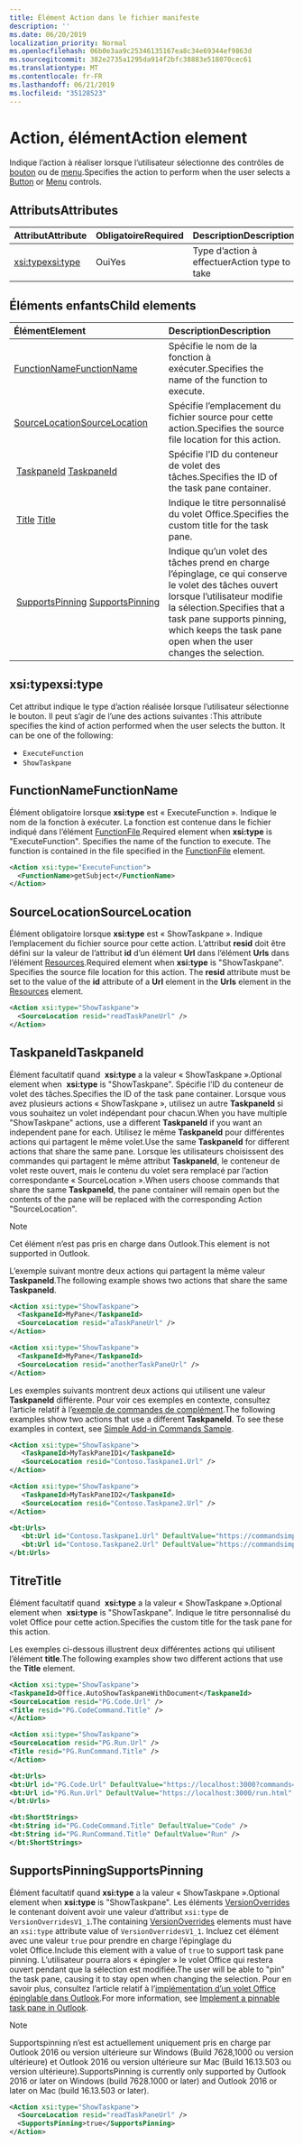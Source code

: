 ```yaml
---
title: Élément Action dans le fichier manifeste
description: ''
ms.date: 06/20/2019
localization_priority: Normal
ms.openlocfilehash: 06b0e3aa9c25346135167ea8c34e69344ef9863d
ms.sourcegitcommit: 382e2735a1295da914f2bfc38883e518070cec61
ms.translationtype: MT
ms.contentlocale: fr-FR
ms.lasthandoff: 06/21/2019
ms.locfileid: "35128523"
---
```

# <a name="action-element"></a><span data-ttu-id="02c55-102">Action, élément</span><span class="sxs-lookup"><span data-stu-id="02c55-102">Action element</span></span>

<span data-ttu-id="02c55-103">Indique l’action à réaliser lorsque l’utilisateur sélectionne des contrôles de [bouton](control.md#button-control) ou de [menu](control.md#menu-dropdown-button-controls).</span><span class="sxs-lookup"><span data-stu-id="02c55-103">Specifies the action to perform when the user selects a  [Button](control.md#button-control) or [Menu](control.md#menu-dropdown-button-controls) controls.</span></span>

## <a name="attributes"></a><span data-ttu-id="02c55-104">Attributs</span><span class="sxs-lookup"><span data-stu-id="02c55-104">Attributes</span></span>

|  <span data-ttu-id="02c55-105">Attribut</span><span class="sxs-lookup"><span data-stu-id="02c55-105">Attribute</span></span>  |  <span data-ttu-id="02c55-106">Obligatoire</span><span class="sxs-lookup"><span data-stu-id="02c55-106">Required</span></span>  |  <span data-ttu-id="02c55-107">Description</span><span class="sxs-lookup"><span data-stu-id="02c55-107">Description</span></span>  |
|:-----|:-----|:-----|
|  [<span data-ttu-id="02c55-108">xsi:type</span><span class="sxs-lookup"><span data-stu-id="02c55-108">xsi:type</span></span>](#xsitype)  |  <span data-ttu-id="02c55-109">Oui</span><span class="sxs-lookup"><span data-stu-id="02c55-109">Yes</span></span>  | <span data-ttu-id="02c55-110">Type d’action à effectuer</span><span class="sxs-lookup"><span data-stu-id="02c55-110">Action type to take</span></span>|

## <a name="child-elements"></a><span data-ttu-id="02c55-111">Éléments enfants</span><span class="sxs-lookup"><span data-stu-id="02c55-111">Child elements</span></span>

|  <span data-ttu-id="02c55-112">Élément</span><span class="sxs-lookup"><span data-stu-id="02c55-112">Element</span></span> |  <span data-ttu-id="02c55-113">Description</span><span class="sxs-lookup"><span data-stu-id="02c55-113">Description</span></span>  |
|:-----|:-----|
|  [<span data-ttu-id="02c55-114">FunctionName</span><span class="sxs-lookup"><span data-stu-id="02c55-114">FunctionName</span></span>](#functionname) |    <span data-ttu-id="02c55-115">Spécifie le nom de la fonction à exécuter.</span><span class="sxs-lookup"><span data-stu-id="02c55-115">Specifies the name of the function to execute.</span></span> |
|  [<span data-ttu-id="02c55-116">SourceLocation</span><span class="sxs-lookup"><span data-stu-id="02c55-116">SourceLocation</span></span>](#sourcelocation) |    <span data-ttu-id="02c55-117">Spécifie l’emplacement du fichier source pour cette action.</span><span class="sxs-lookup"><span data-stu-id="02c55-117">Specifies the source file location for this action.</span></span> |
| <span data-ttu-id="02c55-118"> [TaskpaneId](#taskpaneid)</span><span class="sxs-lookup"><span data-stu-id="02c55-118"> [TaskpaneId](#taskpaneid)</span></span> | <span data-ttu-id="02c55-119">Spécifie l’ID du conteneur de volet des tâches.</span><span class="sxs-lookup"><span data-stu-id="02c55-119">Specifies the ID of the task pane container.</span></span>|
| <span data-ttu-id="02c55-120"> [Title](#title)</span><span class="sxs-lookup"><span data-stu-id="02c55-120"> [Title](#title)</span></span> | <span data-ttu-id="02c55-121">Indique le titre personnalisé du volet Office.</span><span class="sxs-lookup"><span data-stu-id="02c55-121">Specifies the custom title for the task pane.</span></span>|
| <span data-ttu-id="02c55-122"> [SupportsPinning](#supportspinning)</span><span class="sxs-lookup"><span data-stu-id="02c55-122"> [SupportsPinning](#supportspinning)</span></span> | <span data-ttu-id="02c55-123">Indique qu’un volet des tâches prend en charge l’épinglage, ce qui conserve le volet des tâches ouvert lorsque l’utilisateur modifie la sélection.</span><span class="sxs-lookup"><span data-stu-id="02c55-123">Specifies that a task pane supports pinning, which keeps the task pane open when the user changes the selection.</span></span>|
  

## <a name="xsitype"></a><span data-ttu-id="02c55-124">xsi:type</span><span class="sxs-lookup"><span data-stu-id="02c55-124">xsi:type</span></span>

<span data-ttu-id="02c55-p101">Cet attribut indique le type d’action réalisée lorsque l’utilisateur sélectionne le bouton. Il peut s’agir de l’une des actions suivantes :</span><span class="sxs-lookup"><span data-stu-id="02c55-p101">This attribute specifies the kind of action performed when the user selects the button. It can be one of the following:</span></span>

- `ExecuteFunction`
- `ShowTaskpane`

## <a name="functionname"></a><span data-ttu-id="02c55-127">FunctionName</span><span class="sxs-lookup"><span data-stu-id="02c55-127">FunctionName</span></span>

<span data-ttu-id="02c55-p102">Élément obligatoire lorsque **xsi:type** est « ExecuteFunction ». Indique le nom de la fonction à exécuter. La fonction est contenue dans le fichier indiqué dans l’élément [FunctionFile](functionfile.md).</span><span class="sxs-lookup"><span data-stu-id="02c55-p102">Required element when **xsi:type** is "ExecuteFunction". Specifies the name of the function to execute. The function is contained in the file specified in the [FunctionFile](functionfile.md) element.</span></span>

```xml
<Action xsi:type="ExecuteFunction">
  <FunctionName>getSubject</FunctionName>
</Action>
```

## <a name="sourcelocation"></a><span data-ttu-id="02c55-131">SourceLocation</span><span class="sxs-lookup"><span data-stu-id="02c55-131">SourceLocation</span></span>

<span data-ttu-id="02c55-p103">Élément obligatoire lorsque  **xsi:type** est « ShowTaskpane ». Indique l’emplacement du fichier source pour cette action. L’attribut  **resid** doit être défini sur la valeur de l’attribut **id** d’un élément **Url** dans l’élément **Urls** dans l’élément [Resources](resources.md).</span><span class="sxs-lookup"><span data-stu-id="02c55-p103">Required element when  **xsi:type** is "ShowTaskpane". Specifies the source file location for this action. The **resid** attribute must be set to the value of the **id** attribute of a **Url** element in the **Urls** element in the [Resources](resources.md) element.</span></span>

```xml
<Action xsi:type="ShowTaskpane">
  <SourceLocation resid="readTaskPaneUrl" />
</Action>
```  

## <a name="taskpaneid"></a><span data-ttu-id="02c55-135">TaskpaneId</span><span class="sxs-lookup"><span data-stu-id="02c55-135">TaskpaneId</span></span>

<span data-ttu-id="02c55-136">Élément facultatif quand  **xsi:type** a la valeur « ShowTaskpane ».</span><span class="sxs-lookup"><span data-stu-id="02c55-136">Optional element when  **xsi:type** is "ShowTaskpane".</span></span> <span data-ttu-id="02c55-137">Spécifie l’ID du conteneur de volet des tâches.</span><span class="sxs-lookup"><span data-stu-id="02c55-137">Specifies the ID of the task pane container.</span></span> <span data-ttu-id="02c55-138">Lorsque vous avez plusieurs actions « ShowTaskpane », utilisez un autre **TaskpaneId** si vous souhaitez un volet indépendant pour chacun.</span><span class="sxs-lookup"><span data-stu-id="02c55-138">When you have multiple "ShowTaskpane" actions, use a different **TaskpaneId** if you want an independent pane for each.</span></span> <span data-ttu-id="02c55-139">Utilisez le même **TaskpaneId** pour différentes actions qui partagent le même volet.</span><span class="sxs-lookup"><span data-stu-id="02c55-139">Use the same **TaskpaneId** for  different actions that share the same pane.</span></span> <span data-ttu-id="02c55-140">Lorsque les utilisateurs choisissent des commandes qui partagent le même attribut **TaskpaneId**, le conteneur de volet reste ouvert, mais le contenu du volet sera remplacé par l’action correspondante « SourceLocation ».</span><span class="sxs-lookup"><span data-stu-id="02c55-140">When users choose commands that share the same **TaskpaneId**, the pane container will remain open but the contents of the pane will be replaced with the corresponding Action "SourceLocation".</span></span>

> [!NOTE]
> <span data-ttu-id="02c55-141">Cet élément n’est pas pris en charge dans Outlook.</span><span class="sxs-lookup"><span data-stu-id="02c55-141">This element is not supported in Outlook.</span></span>

<span data-ttu-id="02c55-142">L’exemple suivant montre deux actions qui partagent la même valeur **TaskpaneId**.</span><span class="sxs-lookup"><span data-stu-id="02c55-142">The following example shows two actions that share the same **TaskpaneId**.</span></span>

```xml
<Action xsi:type="ShowTaskpane">
  <TaskpaneId>MyPane</TaskpaneId>
  <SourceLocation resid="aTaskPaneUrl" />
</Action>

<Action xsi:type="ShowTaskpane">
  <TaskpaneId>MyPane</TaskpaneId>
  <SourceLocation resid="anotherTaskPaneUrl" />
</Action>
```  

<span data-ttu-id="02c55-p105">Les exemples suivants montrent deux actions qui utilisent une valeur **TaskpaneId** différente. Pour voir ces exemples en contexte, consultez l’article relatif à l’[exemple de commandes de complément](https://github.com/OfficeDev/Office-Add-in-Commands-Samples/blob/master/Simple/Manifest/SimpleAddin.xml).</span><span class="sxs-lookup"><span data-stu-id="02c55-p105">The following examples show two actions that use a different **TaskpaneId**. To see these examples in context, see [Simple Add-in Commands Sample](https://github.com/OfficeDev/Office-Add-in-Commands-Samples/blob/master/Simple/Manifest/SimpleAddin.xml).</span></span>

```xml
<Action xsi:type="ShowTaskpane">
   <TaskpaneId>MyTaskPaneID1</TaskpaneId>
   <SourceLocation resid="Contoso.Taskpane1.Url" />
</Action>

<Action xsi:type="ShowTaskpane">
   <TaskpaneId>MyTaskPaneID2</TaskpaneId>
   <SourceLocation resid="Contoso.Taskpane2.Url" />
</Action>
```  

```xml
<bt:Urls>
   <bt:Url id="Contoso.Taskpane1.Url" DefaultValue="https://commandsimple.azurewebsites.net/Taskpane.html" />
   <bt:Url id="Contoso.Taskpane2.Url" DefaultValue="https://commandsimple.azurewebsites.net/Taskpane2.html" />
</bt:Urls>
```  

## <a name="title"></a><span data-ttu-id="02c55-145">Titre</span><span class="sxs-lookup"><span data-stu-id="02c55-145">Title</span></span>

<span data-ttu-id="02c55-146">Élément facultatif quand  **xsi:type** a la valeur « ShowTaskpane ».</span><span class="sxs-lookup"><span data-stu-id="02c55-146">Optional element when  **xsi:type** is "ShowTaskpane".</span></span> <span data-ttu-id="02c55-147">Indique le titre personnalisé du volet Office pour cette action.</span><span class="sxs-lookup"><span data-stu-id="02c55-147">Specifies the custom title for the task pane for this action.</span></span>

<span data-ttu-id="02c55-148">Les exemples ci-dessous illustrent deux différentes actions qui utilisent l’élément **title**.</span><span class="sxs-lookup"><span data-stu-id="02c55-148">The following examples show two different actions that use the **Title** element.</span></span>

```xml
<Action xsi:type="ShowTaskpane">
<TaskpaneId>Office.AutoShowTaskpaneWithDocument</TaskpaneId>
<SourceLocation resid="PG.Code.Url" />
<Title resid="PG.CodeCommand.Title" />
</Action>
```

```xml
<Action xsi:type="ShowTaskpane">
<SourceLocation resid="PG.Run.Url" />
<Title resid="PG.RunCommand.Title" />
</Action>
```

```xml
<bt:Urls>
<bt:Url id="PG.Code.Url" DefaultValue="https://localhost:3000?commands=1" />
<bt:Url id="PG.Run.Url" DefaultValue="https://localhost:3000/run.html" />
</bt:Urls>
```

```xml
<bt:ShortStrings>
<bt:String id="PG.CodeCommand.Title" DefaultValue="Code" />
<bt:String id="PG.RunCommand.Title" DefaultValue="Run" />
</bt:ShortStrings>
```

## <a name="supportspinning"></a><span data-ttu-id="02c55-149">SupportsPinning</span><span class="sxs-lookup"><span data-stu-id="02c55-149">SupportsPinning</span></span>

<span data-ttu-id="02c55-150">Élément facultatif quand **xsi:type** a la valeur « ShowTaskpane ».</span><span class="sxs-lookup"><span data-stu-id="02c55-150">Optional element when **xsi:type** is "ShowTaskpane".</span></span> <span data-ttu-id="02c55-151">Les éléments [VersionOverrides](versionoverrides.md) le contenant doivent avoir une valeur d’attribut `xsi:type` de `VersionOverridesV1_1`.</span><span class="sxs-lookup"><span data-stu-id="02c55-151">The containing [VersionOverrides](versionoverrides.md) elements must have an `xsi:type` attribute value of `VersionOverridesV1_1`.</span></span> <span data-ttu-id="02c55-152">Incluez cet élément avec une valeur `true` pour prendre en charge l’épinglage du volet Office.</span><span class="sxs-lookup"><span data-stu-id="02c55-152">Include this element with a value of `true` to support task pane pinning.</span></span> <span data-ttu-id="02c55-153">L’utilisateur pourra alors « épingler » le volet Office qui restera ouvert pendant que la sélection est modifiée.</span><span class="sxs-lookup"><span data-stu-id="02c55-153">The user will be able to "pin" the task pane, causing it to stay open when changing the selection.</span></span> <span data-ttu-id="02c55-154">Pour en savoir plus, consultez l’article relatif à l’[implémentation d’un volet Office épinglable dans Outlook](/outlook/add-ins/pinnable-taskpane).</span><span class="sxs-lookup"><span data-stu-id="02c55-154">For more information, see [Implement a pinnable task pane in Outlook](/outlook/add-ins/pinnable-taskpane).</span></span>

> [!NOTE]
> <span data-ttu-id="02c55-155">Supportspinning n’est est actuellement uniquement pris en charge par Outlook 2016 ou version ultérieure sur Windows (Build 7628,1000 ou version ultérieure) et Outlook 2016 ou version ultérieure sur Mac (Build 16.13.503 ou version ultérieure).</span><span class="sxs-lookup"><span data-stu-id="02c55-155">SupportsPinning is currently only supported by Outlook 2016 or later on Windows (build 7628.1000 or later) and Outlook 2016 or later on Mac (build 16.13.503 or later).</span></span>

```xml
<Action xsi:type="ShowTaskpane">
  <SourceLocation resid="readTaskPaneUrl" />
  <SupportsPinning>true</SupportsPinning>
</Action>
```
